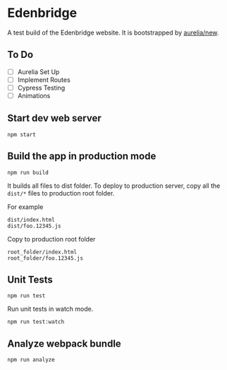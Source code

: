 # Edenbridge

A test build of the Edenbridge website. It is bootstrapped by [aurelia/new](https://github.com/aurelia/new).

## To Do
- [ ] Aurelia Set Up
- [ ] Implement Routes
- [ ] Cypress Testing
- [ ] Animations

## Start dev web server

    npm start

## Build the app in production mode

    npm run build

It builds all files to dist folder. To deploy to production server, copy all the `dist/*` files to production root folder.

For example
```
dist/index.html
dist/foo.12345.js
```
Copy to production root folder
```
root_folder/index.html
root_folder/foo.12345.js
```

## Unit Tests

    npm run test

Run unit tests in watch mode.

    npm run test:watch


## Analyze webpack bundle

    npm run analyze

